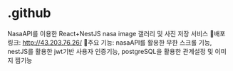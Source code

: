 # .github
NasaAPI를 이용한 React+NestJS nasa image 갤러리 및 사진 저장 서비스
📌배포 링크: http://43.203.76.26/
📌주요 기능: nasaAPI를 활용한 무한 스크롤 기능, nestJS를 활용한 jwt기반 사용자 인증기능, postgreSQL을 활용한 관계설정 및 이미지 찜기능
